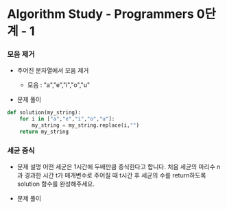 # Algorithm Study - Programmers 0단계 - 1

### 모음 제거

- 주어진 문자열에서 모음 제거

  - 모음 : "a","e","i","o","u"

- 문제 풀이

```py
def solution(my_string):
    for i in ["a","e","i","o","u"]:
        my_string = my_string.replace(i,"")
    return my_string
```

### 세균 증식

- 문제 설명
  어떤 세균은 1시간에 두배만큼 증식한다고 합니다. 처음 세균의 마리수 n과 경과한 시간 t가 매개변수로 주어질 때 t시간 후 세균의 수를 return하도록 solution 함수를 완성해주세요.

- 문제 풀이

<!--
```py
def solution(n, t):
    return n*(2**t)
```
-->
